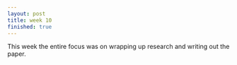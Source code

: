 ```yaml
---
layout: post
title: week 10
finished: true
---
```


This week the entire focus was on wrapping up research and writing out the paper.